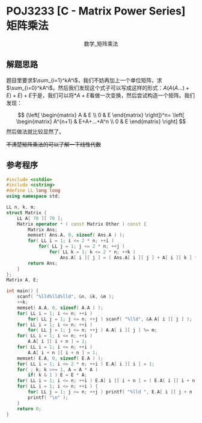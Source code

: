 # POJ3233 [C - Matrix Power Series] 矩阵乘法

<center>数学_矩阵乘法</center>

## 解题思路

题目里要求$\sum_{i=1}^kA^i$，我们不妨再加上一个单位矩阵，求$\sum_{i=0}^kA^i$。然后我们发现这个式子可以写成这样的形式：$A(A(A...)+E)+E)+E$于是，我们可以将$*A+E$看做一次变换，然后尝试构造一个矩阵。我们发现：


$$
(\left[
\begin{matrix}
A & E \\
0 & E
\end{matrix}
\right])^n=
\left[
\begin{matrix}
A^{n+1} & E+A+...+A^n \\
0 & E
\end{matrix}
\right]
$$
然后做法就比较显然了。

~~不清楚矩阵乘法的可以了解一下线性代数~~

## 参考程序

```C++
#include <cstdio>
#include <cstring>
#define LL long long
using namespace std;

LL n, k, m;
struct Matrix {
    LL A[ 70 ][ 70 ];
    Matrix operator * ( const Matrix Other ) const {
        Matrix Ans;
        memset( Ans.A, 0, sizeof( Ans.A ) );
        for( LL i = 1; i <= 2 * n; ++i )
            for( LL j = 1; j <= 2 * n; ++j )
                for( LL k = 1; k <= 2 * n; ++k )
                    Ans.A[ i ][ j ] = ( Ans.A[ i ][ j ] + A[ i ][ k ] * Other.A[ k ][ j ] % m ) % m;
        return Ans;
    }
};
Matrix A, E;

int main() {
    scanf( "%lld%lld%lld", &n, &k, &m );
    ++k;
    memset( A.A, 0, sizeof( A.A ) );
    for( LL i = 1; i <= n; ++i )
        for( LL j = 1; j <= n; ++j ) scanf( "%lld", &A.A[ i ][ j ] );
    for( LL i = 1; i <= n; ++i ) 
        for( LL j = 1; j <= n; ++j ) A.A[ i ][ j ] %= m;
    for( LL i = 1; i <= n; ++i ) 
        A.A[ i ][ i + n ] = 1;
    for( LL i = 1; i <= n; ++i )
        A.A[ i + n ][ i + n ] = 1;
    memset( E.A, 0, sizeof( E.A ) );
    for( LL i = 1; i <= 2 * n; ++i ) E.A[ i ][ i ] = 1;
    for( ; k; k >>= 1, A = A * A )
        if( k & 1 ) E = E * A;
    for( LL i = 1; i <= n; ++i ) E.A[ i ][ i + n ] = ( E.A[ i ][ i + n ] + m - 1 ) % m;
    for( LL i = 1; i <= n; ++i ) {
        for( LL j = 1; j <= n; ++j ) printf( "%lld ", E.A[ i ][ j + n ] );
        printf( "\n" );
    }
    return 0;
}
```

